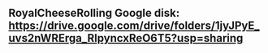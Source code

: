 ## RoyalCheeseRolling Google disk: https://drive.google.com/drive/folders/1jyJPyE_uvs2nWRErga_RlpyncxReO6T5?usp=sharing
